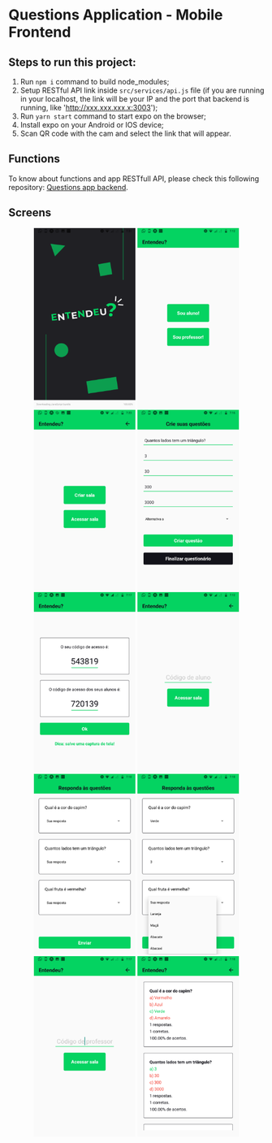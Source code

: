# Questions Application - Mobile Frontend

## Steps to run this project:

1. Run `npm i` command to build node_modules;
2. Setup RESTful API link inside `src/services/api.js` file (if you are running in your localhost, the link will be your IP and the port that backend is running, like 'http://xxx.xxx.xxx.x:3003');
3. Run `yarn start` command to start expo on the browser;
4. Install expo on your Android or IOS device;
5. Scan QR code with the cam and select the link that will appear.

## Functions

To know about functions and app RESTfull API, please check this following repository: [Questions app backend](https://github.com/stemDaniel/questions-backend).

## Screens

<p align="center">
  <img src="/screenshots/splashScreen.png" width="200" title="Splash Screen">
  <img src="/screenshots/01.png" width="200" title="Change role">
  <img src="/screenshots/02.png" width="200" title="Teacher functions">
  <img src="/screenshots/04.png" width="200" title="Creating questions">
  <img src="/screenshots/03.png" width="200" title="Getting access codes">
  <img src="/screenshots/06.png" width="200" title="Accessing as a student">
  <img src="/screenshots/07.png" width="200" title="Viewing questions">
  <img src="/screenshots/08.png" width="200" title="Answering questions">
  <img src="/screenshots/09.png" width="200" title="Accessing as a teacher">
  <img src="/screenshots/12.png" width="200" title="Viewing answer stats">
</p>
